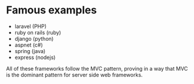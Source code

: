 
# Famous examples

* laravel (PHP)
* ruby on rails (ruby)
* django (python)
* aspnet (c#)
* spring (java)
* express (nodejs)

All of these frameworks follow the MVC pattern, proving in a way that MVC is the dominant pattern for server side web frameworks.
